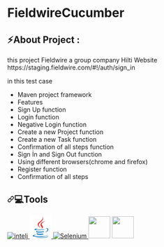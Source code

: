# FieldwireCucumber

⚡About Project :
---

<p>this project Fieldwire a group company Hilti Website https://staging.fieldwire.com/#!/auth/sign_in</p>
in this test case 
<ul>
<li> Maven project framework</li>
<li> Features</li>
<li> Sign Up function</li>
<li> Login function</li>
<li> Negative Login function</li>
<li> Create a new Project function</li>
<li> Create a new Task function</li>
<li> Confirmation of all steps function</li>
<li> Sign İn and Sign Out function</li>
<li> Using different browsers(chrome and firefox)</li>
<li> Register function</li>
<li> Confirmation of all steps</li>
</ul>


<h2 dir="auto"><a id="user-content-tools" class="anchor" aria-hidden="true" href="#tools"><svg class="octicon octicon-link" viewBox="0 0 16 16" version="1.1" width="16" height="16" aria-hidden="true"><path fill-rule="evenodd" d="M7.775 3.275a.75.75 0 001.06 1.06l1.25-1.25a2 2 0 112.83 2.83l-2.5 2.5a2 2 0 01-2.83 0 .75.75 0 00-1.06 1.06 3.5 3.5 0 004.95 0l2.5-2.5a3.5 3.5 0 00-4.95-4.95l-1.25 1.25zm-4.69 9.64a2 2 0 010-2.83l2.5-2.5a2 2 0 012.83 0 .75.75 0 001.06-1.06 3.5 3.5 0 00-4.95 0l-2.5 2.5a3.5 3.5 0 004.95 4.95l1.25-1.25a.75.75 0 00-1.06-1.06l-1.25 1.25a2 2 0 01-2.83 0z"></path></svg></a><g-emoji class="g-emoji" alias="computer" fallback-src="https://github.githubassets.com/images/icons/emoji/unicode/1f4bb.png">💻</g-emoji>Tools</h2>

<a href="https://www.intelj.com" rel="nofollow"> <img src="https://camo.githubusercontent.com/0dc33afe07ce371abe4acacba5820cc1aacfe201909f01a2c66e75edafc19ff7/68747470733a2f2f656e637279707465642d74626e302e677374617469632e636f6d2f696d616765733f713d74626e3a414e6439476351616b2d4e385730336d4b3235736c56316c774d3830693079316f625250504a4f614c4126757371703d434155" alt="intelj" width="80" height="40" data-canonical-src="https://encrypted-tbn0.gstatic.com/images?q=tbn:ANd9GcQak-N8W03mK25slV1lwM80i0y1obRPPJOaLA&amp;usqp=CAU" style="max-width: 100%;"> </a>
<a href="https://www.java.com" rel="nofollow"> <img src="https://raw.githubusercontent.com/devicons/devicon/master/icons/java/java-original.svg" alt="java" width="50" height="50" style="max-width: 100%;"> </a>
<a href="https://www.selenium.com" rel="nofollow"> <img src="https://camo.githubusercontent.com/4b95df4d6ca7a01afc25d27159804dc5a7d0df41d8131aaf50c9f84847dfda21/68747470733a2f2f73656c656e69756d2e6465762f696d616765732f73656c656e69756d5f6c6f676f5f7371756172655f677265656e2e706e67" alt="Selenium" width="50" height="50" style="max-width: 100%;"> </a>
<a href="https://testng.org/doc/index.html"><img src="https://digital.ai/sites/default/files/pictures/styles/maxwidth_300/public/pt_logos/testng.png?itok=jGgViZF_" width="50" height="50" ></a>
<a href="https://cucumber.io/"><img src="https://cdn-icons-png.flaticon.com/512/436/436569.png" width="50" height="50" ></a>

